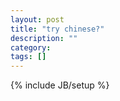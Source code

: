 ```yaml
---
layout: post
title: "try chinese?"
description: ""
category: 
tags: []
---
```

{% include JB/setup %}
